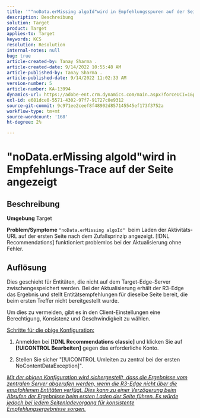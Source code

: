 ```yaml
---
title: '""noData.erMissing algoId"wird in Empfehlungsspuren auf der Seite angezeigt."'
description: Beschreibung
solution: Target
product: Target
applies-to: Target
keywords: KCS
resolution: Resolution
internal-notes: null
bug: true
article-created-by: Tanay Sharma .
article-created-date: 9/14/2022 10:55:48 AM
article-published-by: Tanay Sharma .
article-published-date: 9/14/2022 11:02:33 AM
version-number: 5
article-number: KA-13994
dynamics-url: https://adobe-ent.crm.dynamics.com/main.aspx?forceUCI=1&pagetype=entityrecord&etn=knowledgearticle&id=e3d763c7-1b34-ed11-9db1-002248086735
exl-id: e681dce0-5571-4302-97f7-91727c0e9312
source-git-commit: 9c971ee2ceef8f48902d857145545ef173f3752a
workflow-type: tm+mt
source-wordcount: '168'
ht-degree: 2%

---
```


# &quot;noData.erMissing algoId&quot;wird in Empfehlungs-Trace auf der Seite angezeigt

## Beschreibung

<b>Umgebung</b>
Target


<b>Problem/Symptome</b>
`"noData.erMissing algoId"`  beim Laden der Aktivitäts-URL auf der ersten Seite nach dem Zufallsprinzip angezeigt. [!DNL Recommendations] funktioniert problemlos bei der Aktualisierung ohne Fehler.


## Auflösung


Dies geschieht für Entitäten, die nicht auf dem Target-Edge-Server zwischengespeichert werden. Bei der Aktualisierung erhält der R3-Edge das Ergebnis und stellt Entitätsempfehlungen für dieselbe Seite bereit, die beim ersten Treffer nicht bereitgestellt wurde.

Um dies zu vermeiden, gibt es in den Client-Einstellungen eine Berechtigung, Konsistenz und Geschwindigkeit zu wählen.



<u>Schritte für die obige Konfiguration:</u>

1. Anmelden bei <b>[!DNL Recommendations classic] </b>und klicken Sie auf <b>[!UICONTROL Bearbeiten]</b> gegen das erforderliche Konto.

2. Stellen Sie sicher &quot;[!UICONTROL Umleiten zu zentral bei der ersten NoContentDataException]&quot;.

*<u>Mit der obigen Konfiguration wird sichergestellt, dass die Ergebnisse vom zentralen Server abgerufen werden, wenn die R3-Edge nicht über die empfohlenen Entitäten verfügt. Dies kann zu einer Verzögerung beim Abrufen der Ergebnisse beim ersten Laden der Seite führen. Es würde jedoch bei jedem Seitenladevorgang für konsistente Empfehlungsergebnisse sorgen.</u>*
